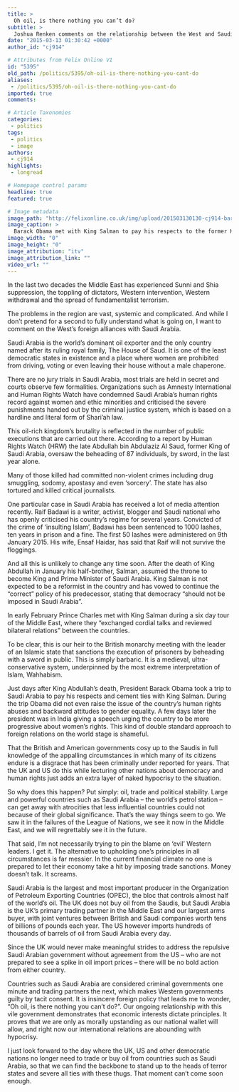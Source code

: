 ```yaml
---
title: >
  Oh oil, is there nothing you can’t do?
subtitle: >
  Joshua Renken comments on the relationship between the West and Saudi Arabia
date: "2015-03-13 01:30:42 +0000"
author_id: "cj914"

# Attributes from Felix Online V1
id: "5395"
old_path: /politics/5395/oh-oil-is-there-nothing-you-cant-do
aliases:
 - /politics/5395/oh-oil-is-there-nothing-you-cant-do
imported: true
comments:

# Article Taxonomies
categories:
 - politics
tags:
 - politics
 - image
authors:
 - cj914
highlights:
 - longread

# Homepage control params
headline: true
featured: true

# Image metadata
image_path: "http://felixonline.co.uk/img/upload/201503130130-cj914-baracknsalman-copy.jpg"
image_caption: >
  Barack Obama met with King Salman to pay his respects to the former King and Prime Minister of Saudi Arabia, Abdullah bin Abdulaziz Al Saud after his death in January
image_width: "0"
image_height: "0"
image_attribution: "itv"
image_attribution_link: ""
video_url: ""
---
```


In the last two decades the Middle East has experienced Sunni and Shia suppression, the toppling of dictators, Western intervention, Western withdrawal and the spread of fundamentalist terrorism.

The problems in the region are vast, systemic and complicated. And while I don’t pretend for a second to fully understand what is going on, I want to comment on the West’s foreign alliances with Saudi Arabia.

Saudi Arabia is the world’s dominant oil exporter and the only country named after its ruling royal family, The House of Saud. It is one of the least democratic states in existence and a place where women are prohibited from driving, voting or even leaving their house without a male chaperone.

There are no jury trials in Saudi Arabia, most trials are held in secret and courts observe few formalities. Organizations such as Amnesty International and Human Rights Watch have condemned Saudi Arabia’s human rights record against women and ethic minorities and criticised the severe punishments handed out by the criminal justice system, which is based on a hardline and literal form of Shari’ah law.

This oil-rich kingdom’s brutality is reflected in the number of public executions that are carried out there. According to a report by Human Rights Watch (HRW) the late Abdullah bin Abdulaziz Al Saud, former King of Saudi Arabia, oversaw the beheading of 87 individuals, by sword, in the last year alone.

Many of those killed had committed non-violent crimes including drug smuggling, sodomy, apostasy and even ‘sorcery’. The state has also tortured and killed critical journalists.

One particular case in Saudi Arabia has received a lot of media attention recently. Raif Badawi is a writer, activist, blogger and Saudi national who has openly criticised his country’s regime for several years. Convicted of the crime of ‘insulting Islam’, Badawi has been sentenced to 1000 lashes, ten years in prison and a fine. The first 50 lashes were administered on 9th January 2015. His wife, Ensaf Haidar, has said that Raif will not survive the floggings.

And all this is unlikely to change any time soon. After the death of King Abdullah in January his half-brother, Salman, assumed the throne to become King and Prime Minister of Saudi Arabia. King Salman is not expected to be a reformist in the country and has vowed to continue the “correct” policy of his predecessor, stating that democracy “should not be imposed in Saudi Arabia”.

In early February Prince Charles met with King Salman during a six day tour of the Middle East, where they “exchanged cordial talks and reviewed bilateral relations” between the countries.

To be clear, this is our heir to the British monarchy meeting with the leader of an Islamic state that sanctions the execution of prisoners by beheading with a sword in public. This is simply barbaric. It is a medieval, ultra-conservative system, underpinned by the most extreme interpretation of Islam, Wahhabism.

Just days after King Abdullah’s death, President Barack Obama took a trip to Saudi Arabia to pay his respects and cement ties with King Salman. During the trip Obama did not even raise the issue of the country’s human rights abuses and backward attitudes to gender equality. A few days later the president was in India giving a speech urging the country to be more progressive about women’s rights. This kind of double standard approach to foreign relations on the world stage is shameful.

That the British and American governments cosy up to the Saudis in full knowledge of the appalling circumstances in which many of its citizens endure is a disgrace that has been criminally under reported for years. That the UK and US do this while lecturing other nations about democracy and human rights just adds an extra layer of naked hypocrisy to the situation.

So why does this happen? Put simply: oil, trade and political stability. Large and powerful countries such as Saudi Arabia – the world’s petrol station – can get away with atrocities that less influential countries could not because of their global significance. That’s the way things seem to go. We saw it in the failures of the League of Nations, we see it now in the Middle East, and we will regrettably see it in the future.

That said, I’m not necessarily trying to pin the blame on ‘evil’ Western leaders. I get it. The alternative to upholding one’s principles in all circumstances is far messier. In the current financial climate no one is prepared to let their economy take a hit by imposing trade sanctions. Money doesn’t talk. It screams.

Saudi Arabia is the largest and most important producer in the Organization of Petroleum Exporting Countries (OPEC), the bloc that controls almost half of the world’s oil. The UK does not buy oil from the Saudis, but Saudi Arabia is the UK’s primary trading partner in the Middle East and our largest arms buyer, with joint ventures between British and Saudi companies worth tens of billions of pounds each year. The US however imports hundreds of thousands of barrels of oil from Saudi Arabia every day.

Since the UK would never make meaningful strides to address the repulsive Saudi Arabian government without agreement from the US – who are not prepared to see a spike in oil import prices – there will be no bold action from either country.

Countries such as Saudi Arabia are considered criminal governments one minute and trading partners the next, which makes Western governments guilty by tacit consent. It is insincere foreign policy that leads me to wonder, “Oh oil, is there nothing you can’t do?”. Our ongoing relationship with this vile government demonstrates that economic interests dictate principles. It proves that we are only as morally upstanding as our national wallet will allow, and right now our international relations are abounding with hypocrisy.

I just look forward to the day where the UK, US and other democratic nations no longer need to trade or buy oil from countries such as Saudi Arabia, so that we can find the backbone to stand up to the heads of terror states and severe all ties with these thugs. That moment can’t come soon enough.
